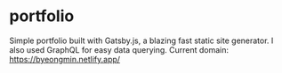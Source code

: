 # portfolio
Simple portfolio built with Gatsby.js, a blazing fast static site generator. I also used GraphQL for easy data querying.
Current domain: https://byeongmin.netlify.app/
